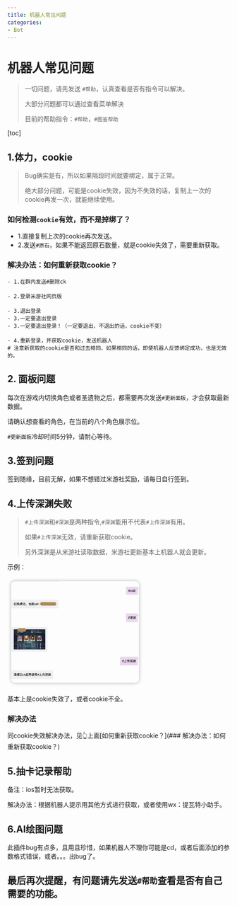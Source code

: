 ```yaml
---
title: 机器人常见问题
categories:
- Bot
---
```


# 机器人常见问题

> 一切问题，请先发送 `#帮助`，认真查看是否有指令可以解决。
>
> 大部分问题都可以通过查看菜单解决
>
> 目前的帮助指令：`#帮助`，`#图鉴帮助`



[toc]



## 1.体力，cookie

> Bug确实是有，所以如果隔段时间就要绑定，属于正常。
>
> 绝大部分问题，可能是cookie失效，因为不失效的话，复制上一次的cookie再发一次，就能继续使用。

### 如何检测`cookie`有效，而不是掉绑了？

- 1.直接复制上次的cookie再次发送。
- 2.发送`#原石`，如果不能返回原石数量，就是cookie失效了，需要重新获取。



### 解决办法：如何重新获取cookie？

```shell
- 1.在群内发送#删除ck

- 2.登录米游社网页版

- 3.退出登录
- 3.一定要退出登录
- 3.一定要退出登录！（一定要退出，不退出的话，cookie不变）

- 4.重新登录，并获取cookie，发送机器人
# 注意新获取的cookie是否和过去相同，如果相同的话，即使机器人反馈绑定成功，也是无效的。
```





## 2. 面板问题

每次在游戏内切换角色或者圣遗物之后，都需要再次发送`#更新面板`，才会获取最新数据。

请确认想查看的角色，在当前的八个角色展示位。

`#更新面板`冷却时间5分钟，请耐心等待。





## 3.签到问题

签到随缘，目前无解，如果不想错过米游社奖励，请每日自行签到。





## 4.上传深渊失败

> `#上传深渊`和`#深渊`是两种指令,`#深渊`能用不代表`#上传深渊`有用。
>
> 如果`#上传深渊`无效，请重新获取cookie。
>
> 另外深渊是从米游社读取数据，米游社更新基本上机器人就会更新。

示例：

<img src="../photo/机器人常见问题1.png" alt="机器人常见问题1.png" style="zoom:30%;" />

基本上是cookie失效了，或者cookie不全。

### 解决办法

同cookie失效解决办法，见👆上面[如何重新获取cookie？](### 解决办法：如何重新获取cookie？)





## 5.抽卡记录帮助

备注：ios暂时无法获取。

解决办法：根据机器人提示用其他方式进行获取，或者使用wx：提瓦特小助手。





## 6.AI绘图问题

此插件bug有点多，且用且珍惜，如果机器人不理你可能是cd，或者后面添加的参数格式错误，或者。。。出bug了。





## 最后再次提醒，有问题请先发送`#帮助`查看是否有自己需要的功能。